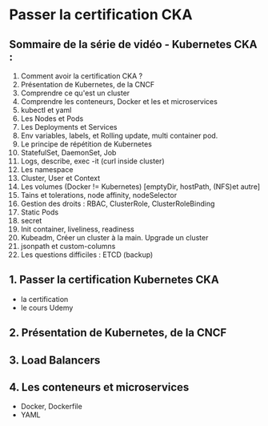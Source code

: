 # Passer la certification CKA

## Sommaire de la série de vidéo - Kubernetes CKA :

1. Comment avoir la certification CKA ?
2. Présentation de Kubernetes, de la CNCF
3. Comprendre ce qu'est un cluster
4. Comprendre les conteneurs, Docker et les et microservices
5. kubectl et yaml
6. Les Nodes et Pods
6. Les Deployments et Services
8. Env variables, labels, et Rolling update, multi container pod. 
9. Le principe de répétition de Kubernetes
10. StatefulSet, DaemonSet, Job
11. Logs, describe, exec -it (curl inside cluster)
12. Les namespace
13. Cluster, User et Context
14. Les volumes (Docker != Kubernetes) [emptyDir, hostPath, (NFS)et autre]
15. Tains et tolerations, node affinity, nodeSelector
16. Gestion des droits : RBAC, ClusterRole, ClusterRoleBinding
17. Static Pods
18. secret
19. Init container, liveliness, readiness
20. Kubeadm, Créer un cluster à la main. Upgrade un cluster
21. jsonpath et custom-columns
22. Les questions difficiles : ETCD (backup)


## 1. Passer la certification Kubernetes CKA
- la certification
- le cours Udemy

## 2. Présentation de Kubernetes, de la CNCF
## 3. Load Balancers
## 4. Les conteneurs et microservices
- Docker, Dockerfile
- YAML








